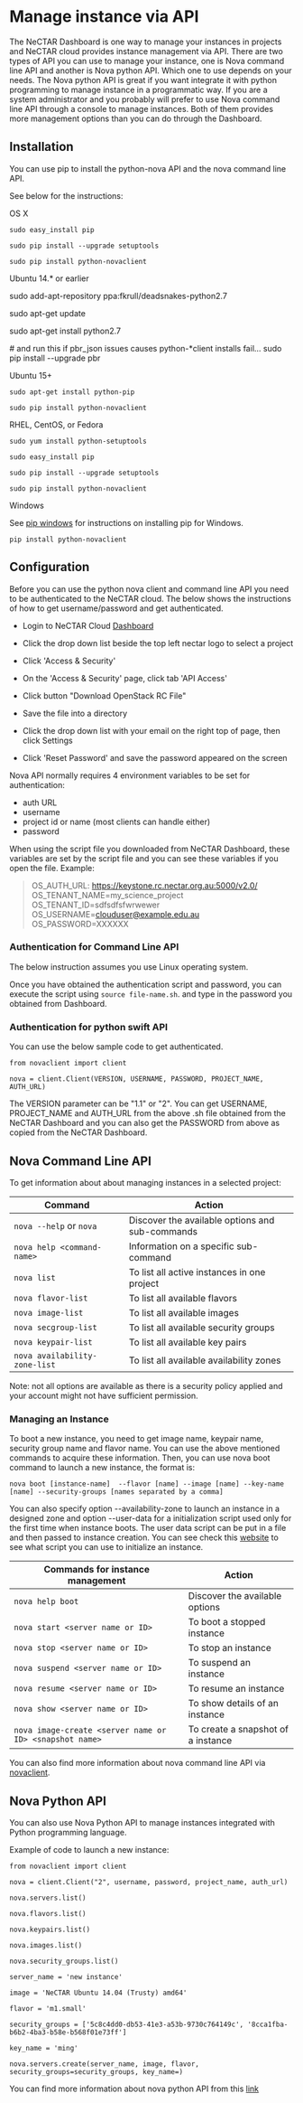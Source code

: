 # Manage instance via API

The NeCTAR Dashboard is one way to manage your instances in projects and NeCTAR
cloud provides instance management via API. There are two types of API you can use
to manage your instance, one is Nova command line API and another is Nova python
API. Which one to use depends on your needs. The Nova python API is great if you
want integrate it with python programming to manage instance in a programmatic way.
If you are a system administrator and you probably will prefer to use Nova command
line API through a console to manage instances. Both of them provides more
management options than you can do through the Dashboard. 

## Installation

You can use pip to install the python-nova API and the nova command line API.

See below for the instructions:

OS X

    sudo easy_install pip

    sudo pip install --upgrade setuptools

    sudo pip install python-novaclient


Ubuntu 14.* or earlier

   sudo add-apt-repository ppa:fkrull/deadsnakes-python2.7
   
   sudo apt-get update
   
   sudo apt-get install python2.7
   
   \# and run this if pbr_json issues causes python-*client installs fail...
   sudo pip install --upgrade pbr


Ubuntu 15+

    sudo apt-get install python-pip

    sudo pip install python-novaclient


RHEL, CentOS, or Fedora



    sudo yum install python-setuptools

    sudo easy_install pip

    sudo pip install --upgrade setuptools

    sudo pip install python-novaclient



Windows

See [pip windows][pip windows] for instructions on installing pip for Windows.


    pip install python-novaclient


[pip windows]: http://docs.python-guide.org/en/latest/starting/install/win.html#distribute-pip


## Configuration

Before you can use the python nova client and command line API you need to be
authenticated to the NeCTAR cloud. The below shows the instructions of how to
get username/password and get authenticated.

- Login to NeCTAR Cloud [Dashboard][dashboard]

- Click the drop down list beside the top left nectar logo to select a project

- Click 'Access & Security'

- On the 'Access & Security' page, click tab 'API Access'

- Click button "Download OpenStack RC File"

- Save the file into a directory

- Click the drop down list with your email on the right top of page, then click
 Settings

- Click 'Reset Password' and save the password appeared on the screen


Nova API normally requires 4 environment variables to be set for authentication:

- auth URL
- username
- project id or name (most clients can handle either)
- password

When using the script file you downloaded from NeCTAR Dashboard, these
variables are set by the script file and you can see these variables
if you open the file. Example:

> OS_AUTH_URL: https://keystone.rc.nectar.org.au:5000/v2.0/ 
> OS_TENANT_NAME=my_science_project 
> OS_TENANT_ID=sdfsdfsfwrwewer 
> OS_USERNAME=clouduser@example.edu.au 
> OS_PASSWORD=XXXXXX

### Authentication for Command Line API

The below instruction assumes you use Linux operating system.

Once you have obtained the authentication script and password, you can execute
the script using ``` source file-name.sh ```. and type in the password you
obtained from Dashboard.

### Authentication for python swift API

You can use the below sample code to get authenticated. 


    from novaclient import client

    nova = client.Client(VERSION, USERNAME, PASSWORD, PROJECT_NAME, AUTH_URL)


The VERSION parameter can be "1.1" or "2". You can get USERNAME, PROJECT_NAME and
AUTH_URL from the above .sh file obtained from the NeCTAR Dashboard and you can
also get the PASSWORD from above as copied from the NeCTAR Dashboard.


## Nova Command Line API

To get information about about managing instances in a selected project:

| Command  | Action |
| ------------- | ------------- |
| ```nova --help``` or ```nova```   | Discover the available options and sub-commands |
| ```nova help <command-name>```  | Information on a specific sub-command |
| ```nova list ``` | To list all active instances in one project |
| ```nova flavor-list ``` | To list all available flavors |
| ```nova image-list ``` | To list all available images |
| ```nova secgroup-list ``` | To list all available security groups |
| ```nova keypair-list ``` | To list all available key pairs |
| ```nova availability-zone-list ``` | To list all available availability zones |

Note: not all options are available as there is a security policy applied and
your account might not have sufficient permission. 

### Managing an Instance

To boot a new instance, you need to get image name, keypair name, security group
name and flavor name. You can use the above mentioned commands to acquire these
information. Then, you can use nova boot command to launch a new instance, the
format is:


    nova boot [instance-name]  --flavor [name] --image [name] --key-name [name] --security-groups [names separated by a comma]

You can also specify option --availability-zone to launch an instance in a
designed zone and option --user-data <user-data-file> for a initialization script
used only for the first time when instance boots. The user data script can be
put in a file and then passed to instance creation. You can see check this
[website][cloudinit] to see what script you can use to initialize an instance. 

| Commands for instance management  | Action |
| ------------- | ------------- |
| ```nova help boot ```  | Discover the available options |
| ```nova start <server name or ID>``` | To boot a stopped instance |
| ```nova stop <server name or ID>``` | To stop an instance |
| ```nova suspend <server name or ID>``` | To suspend an instance |
| ```nova resume <server name or ID>``` | To resume an instance |
| ```nova show <server name or ID>``` | To show details of an instance |
| ```nova image-create <server name or ID> <snapshot name>```  | To create a snapshot of a instance |

You can also find more information about nova command line API via
[novaclient][novaclient].

## Nova Python API

You can also use Nova Python API to manage instances integrated with Python
programming language.

Example of code to launch a new instance:


    from novaclient import client

    nova = client.Client("2", username, password, project_name, auth_url)

    nova.servers.list()

    nova.flavors.list()

    nova.keypairs.list()

    nova.images.list()

    nova.security_groups.list()

    server_name = 'new instance'

    image = 'NeCTAR Ubuntu 14.04 (Trusty) amd64'

    flavor = 'm1.small'

    security_groups = ['5c8c4dd0-db53-41e3-a53b-9730c764149c', '8cca1fba-b6b2-4ba3-b58e-b568f01e73ff']

    key_name = 'ming'

    nova.servers.create(server_name, image, flavor, security_groups=security_groups, key_name=)



You can find more information about nova python API from this [link][pythonapi]

[dashboard]: https://dashboard.rc.nectar.org.au
[pip windows]: http://docs.python-guide.org/en/latest/starting/install/win/
[cloudinit]: https://cloudinit.readthedocs.org/en/latest/
[novaclient]: http://docs.openstack.org/cli-reference/content/novaclient_commands.html
[pythonapi]: http://docs.openstack.org/developer/python-novaclient/api.html
